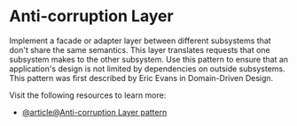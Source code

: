 # Anti-corruption Layer

Implement a facade or adapter layer between different subsystems that don't share the same semantics. This layer translates requests that one subsystem makes to the other subsystem. Use this pattern to ensure that an application's design is not limited by dependencies on outside subsystems. This pattern was first described by Eric Evans in Domain-Driven Design.

Visit the following resources to learn more:

- [@article@Anti-corruption Layer pattern](https://learn.microsoft.com/en-us/azure/architecture/patterns/anti-corruption-layer)